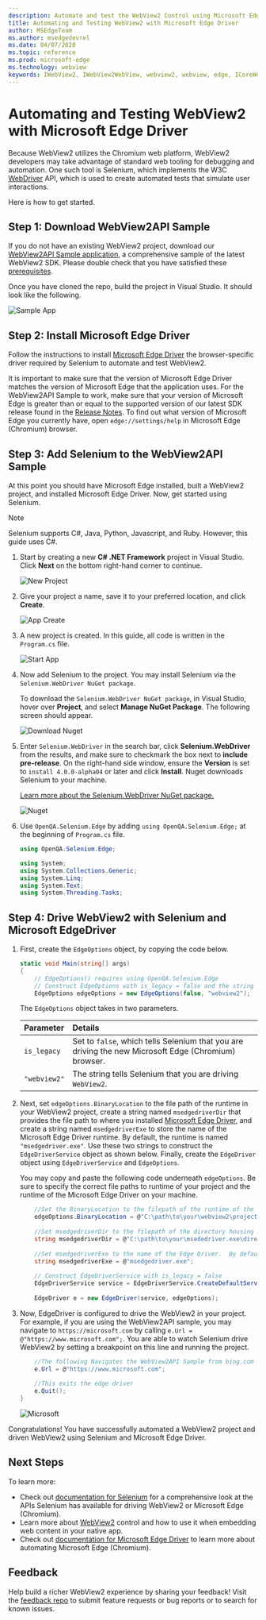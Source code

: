 ```yaml
---
description: Automate and test the WebView2 Control using Microsoft Edge Driver
title: Automating and Testing WebView2 with Microsoft Edge Driver
author: MSEdgeTeam
ms.author: msedgedevrel
ms.date: 04/07/2020
ms.topic: reference
ms.prod: microsoft-edge
ms.technology: webview
keywords: IWebView2, IWebView2WebView, webview2, webview, edge, ICoreWebView2, ICoreWebView2Host, Selenium, Microsoft Edge Driver
---
```


# Automating and Testing WebView2 with Microsoft Edge Driver  

Because WebView2 utilizes the Chromium web platform, WebView2 developers may take advantage of standard web tooling for debugging and automation.  One such tool is Selenium, which implements the W3C [WebDriver][W3cWebDriver] API, which is used to create automated tests that simulate user interactions.  

Here is how to get started.  

## Step 1: Download WebView2API Sample  

If you do not have an existing WebView2 project, download our [WebView2API Sample application][GithubMicrosoftEdgeWebView2SamplesWebView2APISampleReadme], a comprehensive sample of the latest WebView2 SDK.  Please double check that you have satisfied these [prerequisites][GithubMicrosoftEdgeWebView2SamplesWebView2APISampleReadmePrerequisites].  

Once you have cloned the repo, build the project in Visual Studio.  It should look like the following.  

![Sample App][ImageSampleApp]  

## Step 2: Install Microsoft Edge Driver  

Follow the instructions to install [Microsoft Edge Driver][WebdriverChromiumDownloadMicrosoftEdgeDriver] the browser-specific driver required by Selenium to automate and test WebView2.  

It is important to make sure that the version of Microsoft Edge Driver matches the version of Microsoft Edge that the application uses.  For the WebView2API Sample to work, make sure that your version of Microsoft Edge is greater than or equal to the supported version of our latest SDK release found in the [Release Notes][HostingWebview2ReleaseNotes].  To find out what version of Microsoft Edge you currently have, open `edge://settings/help` in Microsoft Edge \(Chromium\) browser.  

## Step 3: Add Selenium to the WebView2API Sample  

At this point you should have Microsoft Edge installed, built a WebView2 project, and installed Microsoft Edge Driver.  Now, get started using Selenium.  

> [!NOTE]
> Selenium supports C\#, Java, Python, Javascript, and Ruby.  However, this guide uses C\#.  

1.  Start by creating a new **C\# .NET Framework** project in Visual Studio.  Click **Next** on the bottom right-hand corner to continue.  
    
    ![New Project][ImageNewProject]  
    
1.  Give your project a name, save it to your preferred location, and click **Create**.  
    
    ![App Create][ImageAppCreate]  
    
1.  A new project is created.  In this guide, all code is written in the `Program.cs` file.  
    
    ![Start App][ImageStartApp]  
    
1.  Now add Selenium to the project.  You may install Selenium via the `Selenium.WebDriver NuGet package`.  
    
    To download the `Selenium.WebDriver NuGet package`, in Visual Studio, hover over **Project**, and select **Manage NuGet Package**.  The following screen should appear.  
    
    ![Download Nuget][ImageDownloadNuget]  
    
1.  Enter `Selenium.WebDriver` in the search bar, click **Selenium.WebDriver** from the results, and make sure to checkmark the box next to **include pre-release**.  On the right-hand side window, ensure the **Version** is set to `install 4.0.0-alpha04` or later and click **Install**.  Nuget downloads Selenium to your machine.  
    
    [Learn more about the Selenium.WebDriver NuGet package.][NugetPackagesSeleniumWebDriver400Alpha04]  
    
    ![Nuget][ImageNuget]  
    
1.  Use `OpenQA.Selenium.Edge` by adding `using OpenQA.Selenium.Edge;` at the beginning of `Program.cs` file.   
    
    ```csharp
    using OpenQA.Selenium.Edge;
    
    using System;
    using System.Collections.Generic;
    using System.Linq;
    using System.Text;
    using System.Threading.Tasks;
    ```  
    
## Step 4: Drive WebView2 with Selenium and Microsoft EdgeDriver  

1.  First, create the `EdgeOptions` object, by copying the code below.  
    
    ```csharp
    static void Main(string[] args)
    {
        // EdgeOptions() requires using OpenQA.Selenium.Edge
        // Construct EdgeOptions with is_legacy = false and the string "webview2"
        EdgeOptions edgeOptions = new EdgeOptions(false, "webview2");
    ```  
    
    The `EdgeOptions` object takes in two parameters.  
    
    | Parameter | Details |  
    |:--- |:--- |  
    | `is_legacy`| Set to `false`, which tells Selenium that you are driving the new Microsoft Edge \(Chromium\) browser.  |  
    | `"webview2"` | The string tells Selenium that you are driving `WebView2`.  |  
    
1.  Next, set `edgeOptions.BinaryLocation` to the file path of the runtime in your WebView2 project, create a string named `msedgedriverDir` that provides the file path to where you installed [Microsoft Edge Driver][ToolsWebdriverDownloads], and create a string named `msedgedriverExe` to store the name of the Microsoft Edge Driver runtime.  By default, the runtime is named `"msedgedriver.exe"`.  Use these two strings to construct the `EdgeDriverService` object as shown below.  Finally, create the `EdgeDriver` object using `EdgeDriverService` and `EdgeOptions`.
    
    You may copy and paste the following code underneath `edgeOptions`.  Be sure to specify the correct file paths to runtime of your project and the runtime of the Microsoft Edge Driver on your machine.  
    
    ```csharp
        //Set the BinaryLocation to the filepath of the runtime of the WebView2API Sample
        edgeOptions.BinaryLocation = @"C:\path\to\your\webview2\project.exe";
        
        //Set msedgedriverDir to the filepath of the directory housing msedgedriver.exe
        string msedgedriverDir = @"C:\path\to\your\msededriver.exe\directory";
        
        //Set msedgedriverExe to the name of the Edge Driver.  By default it is:
        string msedgedriverExe = @"msedgedriver.exe";
        
        // Construct EdgeDriverService with is_legacy = false  
        EdgeDriverService service = EdgeDriverService.CreateDefaultService(msedgedriverDir, msedgedriverExe, false);
        
        EdgeDriver e = new EdgeDriver(service, edgeOptions);
    ```  
    
1.  Now, EdgeDriver is configured to drive the WebView2 in your project.  For example, if you are using the WebView2API sample, you may navigate to `https://microsoft.com` by calling `e.Url = @"https://www.microsoft.com";`.  You are able to watch Selenium drive WebView2 by setting a breakpoint on this line and running the project.  
    
    ```csharp
        //The following Navigates the WebView2API Sample from bing.com to microsoft.com
        e.Url = @"https://www.microsoft.com";
        
        //This exits the edge driver
        e.Quit();
    }
    ```  
    
    ![Microsoft][ImageMicrosoft]
    
Congratulations!  You have successfully automated a WebView2 project and driven WebView2 using Selenium and Microsoft Edge Driver.  

## Next Steps  

To learn more:  
*   Check out [documentation for Selenium][SeleniumWebdriver] for a comprehensive look at the APIs Selenium has available for driving WebView2 or Microsoft Edge \(Chromium\).  
*   Learn more about [WebView2][HostingWebview2] control and how to use it when embedding web content in your native app.  
*   Check out [documentation for Microsoft Edge Driver][WebDriverChromium] to learn more about automating Microsoft Edge \(Chromium\).  

## Feedback  

Help build a richer WebView2 experience by sharing your feedback!  Visit the [feedback repo][GithubMicrosoftEdgeWebViewFeedback] to submit feature requests or bug reports or to search for known issues.  

<!-- image links -->  

[ImageSampleApp]: ../media/webdriver/sample-app.png "Sample App"  
[ImageNewProject]: ../media/webdriver/new-project.png "New Project"  
[ImageAppCreate]: ../media/webdriver/app-create.png "App Create"  
[ImageStartApp]: ../media/webdriver/start-app.png "Start App"  
[ImageDownloadNuget]: ../media/webdriver/download-nuget.png "Download Nuget"  
[ImageNuget]: ../media/webdriver/nuget.png "Nuget"  
[ImageMicrosoft]: ../media/webdriver/microsoft.png "Microsoft"  

<!-- links -->  

[HostingWebview2]: /microsoft-edge/hosting/webview2 "Microsoft Edge WebView2 (developer preview)"  
[HostingWebview2ReleaseNotes]: /microsoft-edge/hosting/webview2/release-notes.md "WebView2 SDK Release Notes"  

[ToolsWebdriverDownloads]: /microsoft-edge/tools/webdriver/#downloads "Downloads - WebDriver"  

[WebDriverChromium]: /microsoft-edge/webdriver-chromium "WebDriver (Chromium)"  
[WebdriverChromiumDownloadMicrosoftEdgeDriver]: /microsoft-edge/webdriver-chromium#download-microsoft-edge-driver "Download Microsoft Edge Driver - WebDriver (Chromium)"  

[GithubMicrosoftEdgeWebViewFeedback]: https://github.com/MicrosoftEdge/WebViewFeedback "MicrosoftEdge/WebViewFeedback | GitHub"  

[GithubMicrosoftEdgeWebView2SamplesWebView2APISampleReadme]: https://github.com/MicrosoftEdge/WebView2Samples/tree/master/WebView2APISample/README.md "WebView2 API Sample - MicrosoftEdge/WebView2Samples | GitHub"  
[GithubMicrosoftEdgeWebView2SamplesWebView2APISampleReadmePrerequisites]: https://github.com/MicrosoftEdge/WebView2Samples/blob/master/WebView2APISample/README.md#prerequisites "Prerequisites - WebView2 API Sample - MicrosoftEdge/WebView2Samples | GitHub"  

[NugetPackagesSeleniumWebDriver400Alpha04]: https://www.nuget.org/packages/Selenium.WebDriver/4.0.0-alpha04 "Selenium.WebDriver 4.0.0-alpha04 | Nuget"  

[SeleniumWebdriver]: https://www.selenium.dev/documentation/en/webdriver "WebDriver - Selenium"  

[W3cWebDriver]: https://w3.org/TR/webdriver2 "WebDriver | W3C"  

